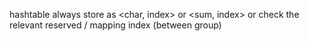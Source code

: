 hashtable always store as <char, index> or <sum, index>
or check the relevant reserved / mapping index (between group)
